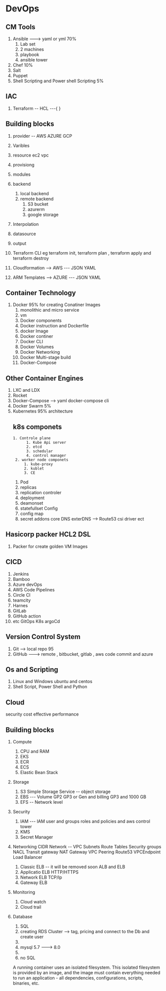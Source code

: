 # DevOps 
## CM Tools 
1. Ansible ---> yaml or yml 70%
   1. Lab set 
   2. 2 machines 
   3. playbook
   4. ansible tower 
2. Chef 10% 
3. Salt
4. Puppet 
5. Shell Scripting and Power shell Scripting 5% 
## IAC 
1. Terraform  -- HCL ---{ }
  ## Building blocks
   1. provider -- AWS AZURE GCP 
   2. Varibles 
   3. resource ec2 vpc 
   4. provisiong 
   5. modules
   6. backend 
       1. local backend
       2. remote backend
            1. S3 bucket
            2. azurerm
            3. google storage
   7. Interpolation 
   8. datasource 
   9. output 
   10. Terraform CLI eg terraform init, terraform plan , terraform apply and terraform destroy 

1. Cloudformation --> AWS   --- JSON YAML 
2. ARM Templates --> AZURE  --- JSON YAML
## Container Technology 
1. Docker 95% for creating Conatiner Images 
   1. monolithic and micro service
   2. vm
   3. Docker components
   4. Docker instruction and Dockerfile 
   5. docker Image
   6. Docker continer
   7. Docker CLI 
   8. Docker Volumes
   9. Docker Networking 
   10. Docker Multi-stage build 
   11. Docker-Compose 
## Other Container Engines 
   1. LXC and LDX 
   2. Rocket 
1. Docker-Compose --> yaml docker-compose cli 
2. Docker Swarm 5%
3. Kubernetes 95%  architecture 
     ## k8s componets
       1. Controle plane
             1. Kube Api server
             2. etcd
             3. schedular
             4. control manager
        2. worker node componets
            1. kube-proxy
            2. kublet
            3. CE
     1. Pod
     2. replicas
     3. replication controler
     4. deployment
     5. deamonset
     6. statefullset
    Config
    1. config map
    2. secret
   addons
   core DNS
   exterDNS --> Route53 
   csi driver ect
## Hasicorp packer HCL2 DSL 
   1. Packer for create golden VM Images 
## CICD 
  1. Jenkins
  2. Bamboo
  3. Azure devOps
  4. AWS Code Pipelines
  5. Circle CI
  6. teamcity 
  7. Harnes 
  8. GitLab 
  9. GitHub action 
  10. etc 
 GitOps 
  K8s 
  argoCd 

## Version Control System
1. Git --> local repo 95
2. GitHub ---> remote , bitbucket, gitlab , aws code commit and azure 
## Os and Scripting 
1. Linux and Windows ubuntu and centos 
2. Shell Script, Power Shell and Python 

## Cloud
security 
cost effective
performance 

## Building blocks
1. Compute 
    1. CPU and RAM 
    2. EKS
    3. ECR 
    4. ECS
    5. Elastic Bean Stack 
2. Storage 
    1. S3 Simple Storage Service -- object storage 
    2. EBS --- Volume GP2 GP3 or Gen and billing GP3 and 1000 GB 
    3. EFS -- Network level 
3. Security 
   1. IAM  --- IAM user and groups roles and policies and aws control tower 
   2. KMS
   3. Secret Manager
4. Networking 
   CIDR
   Network -- VPC 
   Subnets
   Route Tables
   Security groups 
   NACL 
   Transit gateway 
   NAT Gateway 
   VPC Peering 
   Route53
   VPCEndpoint 
   Load Balancer
     1. Classic ELB   -- it will be removed soon ALB and ELB 
     2. Applicatio ELB  HTTP/HTTPS 
     3. Network ELB TCP/Ip 
     4. Gateway ELB 
5. Monitoring 
   1. Cloud watch 
   2. Cloud trail 
6. Database 
   1. SQL
   2. creating RDS Cluster --> tag, pricing  and connect to the Db and create user 
   3. 
   4. mysql 5.7  ---> 8.0 
   5. 
   6. no SQL 
    



    A running container uses an isolated filesystem. This isolated filesystem is provided by an image, and the image must contain everything needed to run an application - all dependencies, configurations, scripts, binaries, etc.